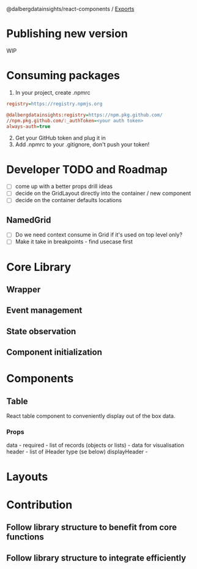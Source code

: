 @dalbergdatainsights/react-components / [Exports](modules.md)

# Publishing new version

WIP

# Consuming packages

1. In your project, create .npmrc

```ini
registry=https://registry.npmjs.org

@dalbergdatainsights:registry=https://npm.pkg.github.com/
//npm.pkg.github.com/:_authToken=<your auth token>
always-auth=true
```

2. Get your GitHub token and plug it in
3. Add .npmrc to your .gitignore, don't push your token!

# Developer TODO and Roadmap

- [ ] come up with a better props drill ideas
- [ ] decide on the GridLayout directly into the container / new component
- [ ] decide on the container defaults locations

## NamedGrid

- [ ] Do we need context consume in Grid if it's used on top level only?
- [ ] Make it take in breakpoints - find usecase first

# Core Library

## Wrapper

## Event management

## State observation

## Component initialization

# Components

## Table

React table component to conveniently display out of the box data.

### Props

data - required - list of records (objects or lists) - data for visualisation
header - list of iHeader type (se below)
displayHeader -

# Layouts

# Contribution

## Follow library structure to benefit from core functions

## Follow library structure to integrate efficiently
